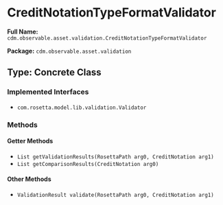 # CreditNotationTypeFormatValidator

**Full Name:** `cdm.observable.asset.validation.CreditNotationTypeFormatValidator`

**Package:** `cdm.observable.asset.validation`

## Type: Concrete Class

### Implemented Interfaces

- `com.rosetta.model.lib.validation.Validator`

### Methods

#### Getter Methods

- `List getValidationResults(RosettaPath arg0, CreditNotation arg1)`
- `List getComparisonResults(CreditNotation arg0)`

#### Other Methods

- `ValidationResult validate(RosettaPath arg0, CreditNotation arg1)`

